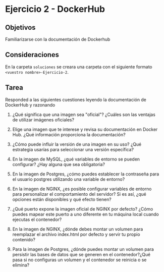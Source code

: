# Ejercicio 2 - DockerHub
## Objetivos
Familiarizarse con la documentación de Dockerhub

## Consideraciones
 En la carpeta `soluciones` se creara una carpeta con el siguiente formato  `<vuestro nombre>-Ejercicio-2`.

## Tarea
 Responded a las siguientes cuestiones leyendo la documentación de DockerHub y razonando

 1. ¿Qué significa que una imagen sea "oficial"? ¿Cuáles son las ventajas de utilizar imágenes oficiales?
 
 2. Elige una imagen que te interese y revisa su documentación en Docker Hub. ¿Qué información proporciona la documentación?
 
 3. ¿Cómo puede influir la versión de una imagen en su uso? ¿Qué estrategia usarías para seleccionar una versión específica?
 
 4. En la imagen de MySQL, ¿qué variables de entorno se pueden configurar? ¿Hay alguna que sea obligatoria?
 
 5. En la imagen de Postgres, ¿cómo puedes establecer la contraseña para el usuario postgres utilizando una variable de entorno?
 
 6. En la imagen de NGINX, ¿es posible configurar variables de entorno para personalizar el comportamiento del servidor? Si es así, ¿qué opciones están 
    disponibles y qué efecto tienen?
  
 7. ¿Qué puerto expone la imagen oficial de NGINX por defecto? ¿Cómo puedes mapear este puerto a uno diferente en tu máquina local cuando ejecutas el 
    contenedor?
 
 8. En la imagen de NGINX, ¿dónde debes montar un volumen para reemplazar el archivo index.html por defecto y servir tu propio contenido?
 
 9. Para la imagen de Postgres, ¿dónde puedes montar un volumen para persistir las bases de datos que se generen en el contenedor?¿Qué pasa si no 
    configuras un volumen y el contenedor se reinicia o se elimina?
 
